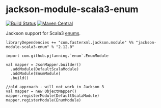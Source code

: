 # jackson-module-scala3-enum

[![Build Status](https://travis-ci.com/pjfanning/jackson-module-scala3-enum.svg?branch=master)](https://travis-ci.com/pjfanning/jackson-module-scala3-enum)
[![Maven Central](https://maven-badges.herokuapp.com/maven-central/com.github.pjfanning/jackson-module-scala3-enum_3.0.0-RC2/badge.svg)](https://maven-badges.herokuapp.com/maven-central/com.github.pjfanning/jackson-module-scala3-enum_3.0.0-RC2)

Jackson support for Scala3 [enums](https://dotty.epfl.ch/docs/reference/enums/enums.html).

```
libraryDependencies += "com.fasterxml.jackson.module" %% "jackson-module-scala3-enum" % "2.12.0"
```

```
import com.github.pjfanning.`enum`.EnumModule

val mapper = JsonMapper.builder()
  .addModule(DefaultScalaModule)
  .addModule(EnumModule)
  .build()

//old approach - will not work in Jackson 3
val mapper = new ObjectMapper()
mapper.registerModule(DefaultScalaModule)
mapper.registerModule(EnumModule)
```
